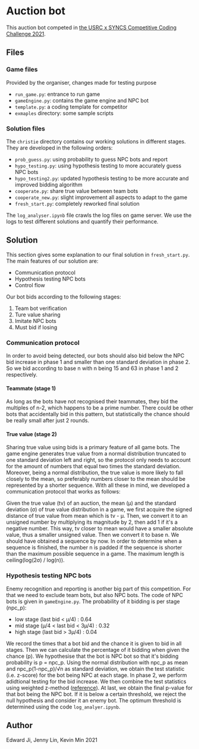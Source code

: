 Auction bot
===

This auction bot competed in [the USRC x SYNCS Competitive Coding Challenge 2021](http://auctions11.usydrobotics.club/).

## Files

### Game files

Provided by the organiser, changes made for testing purpose

- `run_game.py`: 
  entrance to run game
- `gameEngine.py`:
  contains the game engine and NPC bot
- `template.py`:
  a coding template for competitor
- `exmaples` directory:
  some sample scripts

### Solution files

The `christie` directory contains our working solutions in different stages. They are developed in the following orders:

- `prob_guess.py`:
  using probability to guess NPC bots and report
- `hypo_testing.py`:
  using hypothesis testing to more accurately guess NPC bots
- `hypo_testing2.py`:
  updated hypothesis testing to be more accurate and improved bidding algorithm
- `cooperate.py`:
  share true value between team bots
- `cooperate_new.py`:
  slight improvement all aspects to adapt to the game
- `fresh_start.py`:
  completely reworked final solution

The `log_analyser.ipynb` file crawls the log files on game server. We use the logs to test different solutions and 
quantify their performance.  

## Solution

This section gives some explanation to our final solution in `fresh_start.py`.
The main features of our solution are:

- Communication protocol
- Hypothesis testing NPC bots
- Control flow

Our bot bids according to the following stages:

1. Team bot verification
2. Ture value sharing
3. Imitate NPC bots
4. Must bid if losing

### Communication protocol

In order to avoid being detected, our bots should also bid below the NPC bid increase in phase 1 and smaller than one 
standard deviation in phase 2. So we bid according to base n with n being 15 and 63 in phase 1 and 2 respectively.

#### Teammate (stage 1)

As long as the bots have not recognised their teammates, they bid the multiples of n-2, which happens to be a prime 
number. There could be other bots that accidentally bid in this pattern, but statistically the chance should be really 
small after just 2 rounds.

#### True value (stage 2)

Sharing true value using bids is a primary feature of all game bots. The game engine generates true value from a normal 
distribution truncated to one standard deviation left and right, so the protocol only needs to account for the amount 
of numbers that equal two times the standard deviation. Moreover, being a normal distribution, the true value is more 
likely to fall closely to the mean, so preferably numbers closer to the mean should be represented by a shorter 
sequence. With all these in mind, we developed a communication protocol that works as 
follows:

Given the true value (tv) of an auction, the mean (µ) and the standard deviation (σ) of true value distribution in a 
game, we first acquire the signed distance of true value from mean which is tv - µ. Then, we convert it to an unsigned 
number by multiplying its magnitude by 2, then add 1 if it's a negative number. This way, tv closer to mean would have 
a smaller absolute value, thus a smaller unsigned value. Then we convert it to base n. We should have obtained a 
sequence by now. In order to determine when a sequence is finished, the number n is padded if the sequence is shorter 
than the maximum possible sequence in a game. The maximum length is ceiling(log(2σ) / log(n)).

### Hypothesis testing NPC bots

Enemy recognition and reporting is another big part of this competition. For that we need to exclude team bots, but 
also NPC bots. The code of NPC bots is given in `gameEngine.py`. The probability of it bidding is per stage (npc_p): 

- low stage (last bid < µ/4) : 0.64
- mid stage (µ/4 < last bid < 3µ/4) : 0.32
- high stage (last bid > 3µ/4) : 0.04

We record the times that a bot bid and the chance it is given to bid in all stages. Then we can calculate the 
percentage of it bidding when given the chance (p). We hypothesise that the bot is NPC bot so that it's bidding 
probability is p = npc_p. Using the normal distribution with npc_p as mean and npc_p(1-npc_p)/√n as standard deviation, 
we obtain the test statistic (i.e. z-score) for the bot being NPC at each stage. In phase 2, we perform adidtional 
testing for the bid increase. We then combine the test statistics using weighted z-method ([reference](https://onlinelibrary.wiley.com/doi/pdf/10.1111/j.1420-9101.2005.00917.x)).
At last, we obtain the final p-value for that bot being the NPC bot. If it is below a certain threshold, we reject the 
null hypothesis and consider it an enemy bot. The optimum threshold is determined using the code `log_analyer.ipynb`.

## Author

Edward Ji, Jenny Lin, Kevin Min 2021